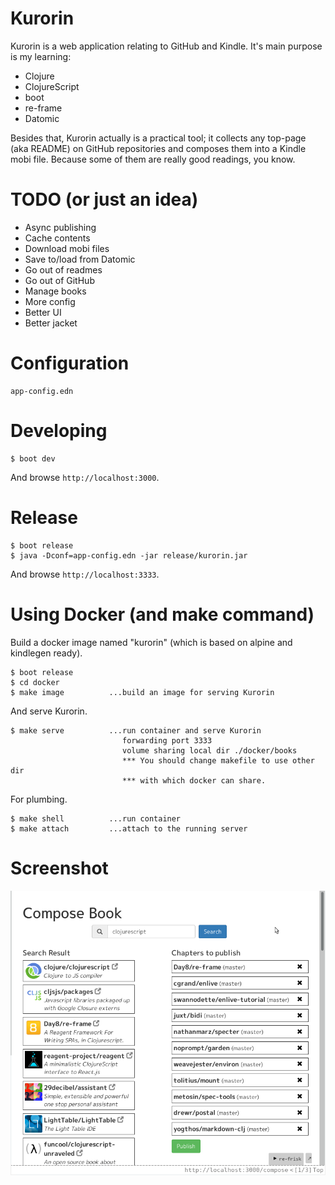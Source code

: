 # Kurorin

Kurorin is a web application relating to GitHub and Kindle. It's main purpose is my learning:

- Clojure
- ClojureScript
- boot
- re-frame
- Datomic

Besides that, Kurorin actually is a practical tool; it collects any top-page (aka README) on GitHub repositories and composes them into a Kindle mobi file. Because some of them are really good readings, you know.

# TODO (or just an idea)

- Async publishing
- Cache contents
- Download mobi files
- Save to/load from Datomic
- Go out of readmes
- Go out of GitHub
- Manage books
- More config
- Better UI
- Better jacket

# Configuration

    app-config.edn

# Developing

    $ boot dev

And browse `http://localhost:3000`.

# Release

    $ boot release
    $ java -Dconf=app-config.edn -jar release/kurorin.jar

And browse `http://localhost:3333`.

# Using Docker (and make command)

Build a docker image named "kurorin" (which is based on alpine and kindlegen ready).

    $ boot release
    $ cd docker
    $ make image          ...build an image for serving Kurorin

And serve Kurorin.

    $ make serve          ...run container and serve Kurorin
                             forwarding port 3333
                             volume sharing local dir ./docker/books
                             *** You should change makefile to use other dir
                             *** with which docker can share.

For plumbing.

    $ make shell          ...run container
    $ make attach         ...attach to the running server

# Screenshot

![ss](ss.png)
